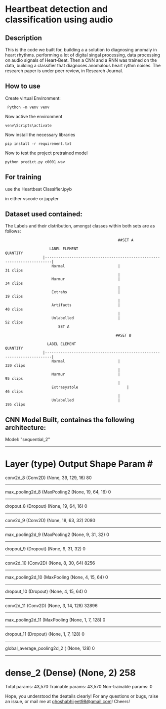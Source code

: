 # Heartbeat detection and classification using audio 

## Description
This is the code we built for, building a a solution to diagnosing anomaly in heart rhythms. performing a lot of digital singal processing, data processing on audio signals of Heart-Beat. Then a CNN and a RNN was trained on the data, building a classifier that diagnoses anomalous heart rythm noises. The research paper is under peer review, in Research Journal.

## How to use

Create virtual Environment:  

```
 Python -m venv venv 
```
Now active the environment
```
venv\Scripts\activate
```
Now install the necessary libraries
```
pip install -r requirement.txt
```

Now to test the project pretrained model
```
python predict.py c0001.wav
```


## For training 

use the Heartbeat Classifier.ipyb

in either vscode or jupyter

## Dataset used contained:

The Labels and their distribution, amongst classes within both sets are as follows:

                                                       ##SET A
                                                       
                        LABEL ELEMENT                                     QUANTITY
                     |-------------------------------------------------------------------------|
                         Normal                        |                 31 clips
                                                       |
                         Murmur                        |                 34 clips                
                                                       |
                         Extrahs                       |                 19 clips
                                                       |
                         Artifacts                     |                 40 clips
                                                       |
                         Unlabelled                    |                 52 clips
                            SET A
                                                       
                                                      ##SET B
                       
                       LABEL ELEMENT                                     QUANTITY
                     |-------------------------------------------------------------------------|
                         Normal                        |                 320 clips
                                                       |
                         Murmur                        |                 95 clips          
                                                       |
                         Extrasystole                      |                 46 clips
                                                       |
                         Unlabelled                    |                 195 clips
                                                      


## CNN Model Built, containes the following architecture:
Model: "sequential_2"
_________________________________________________________________
Layer (type)                 Output Shape              Param #   
=================================================================
conv2d_8 (Conv2D)            (None, 39, 129, 16)       80        
_________________________________________________________________
max_pooling2d_8 (MaxPooling2 (None, 19, 64, 16)        0         
_________________________________________________________________
dropout_8 (Dropout)          (None, 19, 64, 16)        0         
_________________________________________________________________
conv2d_9 (Conv2D)            (None, 18, 63, 32)        2080      
_________________________________________________________________
max_pooling2d_9 (MaxPooling2 (None, 9, 31, 32)         0         
_________________________________________________________________
dropout_9 (Dropout)          (None, 9, 31, 32)         0         
_________________________________________________________________
conv2d_10 (Conv2D)           (None, 8, 30, 64)         8256      
_________________________________________________________________
max_pooling2d_10 (MaxPooling (None, 4, 15, 64)         0         
_________________________________________________________________
dropout_10 (Dropout)         (None, 4, 15, 64)         0         
_________________________________________________________________
conv2d_11 (Conv2D)           (None, 3, 14, 128)        32896     
_________________________________________________________________
max_pooling2d_11 (MaxPooling (None, 1, 7, 128)         0         
_________________________________________________________________
dropout_11 (Dropout)         (None, 1, 7, 128)         0         
_________________________________________________________________
global_average_pooling2d_2 ( (None, 128)               0         
_________________________________________________________________
dense_2 (Dense)              (None, 2)                 258       
=================================================================
Total params: 43,570
Trainable params: 43,570
Non-trainable params: 0


Hope, you understood the deatails clearly! For any questions or bugs, raise an issue, or mail me at ghoshabhijeet98@gmail.com!  Cheers!
